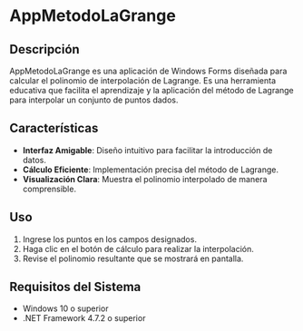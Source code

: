 # AppMetodoLaGrange

## Descripción

AppMetodoLaGrange es una aplicación de Windows Forms diseñada para calcular el polinomio de interpolación de Lagrange. Es una herramienta educativa que facilita el aprendizaje y la aplicación del método de Lagrange para interpolar un conjunto de puntos dados.

## Características

- **Interfaz Amigable**: Diseño intuitivo para facilitar la introducción de datos.
- **Cálculo Eficiente**: Implementación precisa del método de Lagrange.
- **Visualización Clara**: Muestra el polinomio interpolado de manera comprensible.

## Uso

1. Ingrese los puntos en los campos designados.
2. Haga clic en el botón de cálculo para realizar la interpolación.
3. Revise el polinomio resultante que se mostrará en pantalla.

## Requisitos del Sistema

- Windows 10 o superior
- .NET Framework 4.7.2 o superior
